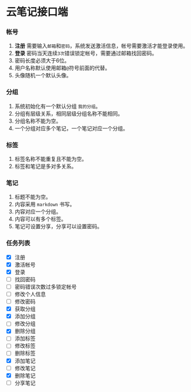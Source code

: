 # 云笔记接口端

### 帐号
1. **注册** 需要输入`邮箱`和`密码`，系统发送激活信息，帐号需要激活才能登录使用。
2. **登录** 密码当天连续`3次`错误锁定帐号，需要通过邮箱找回密码。
3. 密码长度必须大于6位。
4. 用户名称默认使用邮箱`@`符号前面的代替。
5. 头像随机一个默认头像。

### 分组
1. 系统初始化有一个默认分组 `我的分组`。
1. 分组有层级关系，相同层级分组名称不能相同。
2. 分组名称不能为空。
3. 一个分组对应多个笔记，一个笔记对应一个分组。

### 标签
1. 标签名称不能重复且不能为空。
2. 标签和笔记是多对多关系。

### 笔记
1. 标题不能为空。
2. 内容采用 `markdown` 书写。
3. 内容对应一个分组。
4. 内容可以有多个标签。
5. 笔记可设置分享，分享可以设置密码。

### 任务列表

- [x] 注册
- [x] 激活帐号
- [x] 登录
- [ ] 找回密码
- [ ] 密码错误次数过多锁定帐号
- [ ] 修改个人信息
- [ ] 修改密码
- [x] 获取分组
- [x] 添加分组
- [ ] 修改分组
- [x] 删除分组
- [ ] 添加标签
- [ ] 修改标签
- [ ] 删除标签
- [x] 添加笔记
- [ ] 修改笔记
- [x] 删除笔记
- [ ] 分享笔记
